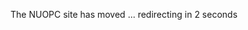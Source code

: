 <html>
   <head>
      <meta http-equiv = "refresh" content = "2; url = https://earthsystemmodeling.org/" />
   </head>
   <body>
      <p>The NUOPC site has moved ... redirecting in 2 seconds</p>
   </body>
</html>
